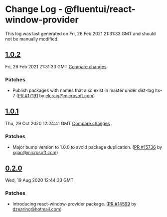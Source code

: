 # Change Log - @fluentui/react-window-provider

This log was last generated on Fri, 26 Feb 2021 21:31:33 GMT and should not be manually modified.

<!-- Start content -->

## [1.0.2](https://github.com/microsoft/fluentui/tree/@fluentui/react-window-provider_v1.0.2)

Fri, 26 Feb 2021 21:31:33 GMT 
[Compare changes](https://github.com/microsoft/fluentui/compare/@fluentui/react-window-provider_v1.0.1..@fluentui/react-window-provider_v1.0.2)

### Patches

- Publish packages with names that also exist in master under dist-tag lts-7 ([PR #17191](https://github.com/microsoft/fluentui/pull/17191) by elcraig@microsoft.com)

## [1.0.1](https://github.com/microsoft/fluentui/tree/@fluentui/react-window-provider_v1.0.1)

Thu, 29 Oct 2020 12:24:41 GMT 
[Compare changes](https://github.com/microsoft/fluentui/compare/@fluentui/react-window-provider_v0.3.2..@fluentui/react-window-provider_v1.0.1)

### Patches

- Major bump version to 1.0.0 to avoid package duplication. ([PR #15736](https://github.com/microsoft/fluentui/pull/15736) by xgao@microsoft.com)

## [0.2.0](https://github.com/microsoft/fluentui/tree/@fluentui/react-window-provider_v0.2.0)

Wed, 19 Aug 2020 12:44:33 GMT

### Patches

- Introducing react-window-provider package. ([PR #14599](https://github.com/microsoft/fluentui/pull/14599) by dzearing@hotmail.com)
